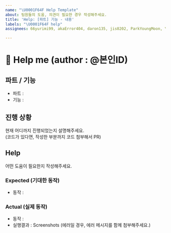 ```yaml
---
name: "\U0001F64F Help Template"
about: 팀원들의 도움, 의견이 필요한 경우 작성해주세요.
title: 'Help: [파트] 기능 - 내용'
labels: "\U0001F64F help"
assignees: 66yurimi99, akaError404, daron135, jis0202, ParkYoungMoon, YuNayeong

---
```


# 🙏 Help me (author : @본인ID)
## 파트 / 기능
- 파트 : 
- 기능 : 

## 진행 상황
현재 어디까지 진행되었는지 설명해주세요.  
(코드가 있다면, 작성한 부분까지 코드 첨부해서 PR)  

## Help
어떤 도움이 필요한지 작성해주세요.
### Expected (기대한 동작)
- 동작 : 

### Actual (실제 동작)
- 동작 : 
- 실행결과 : Screenshots (에러일 경우, 에러 메시지를 함께 첨부해주세요.)
